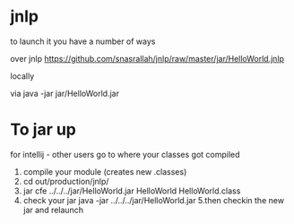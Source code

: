 jnlp
====
to launch it you have a number of ways

over jnlp
https://github.com/snasrallah/jnlp/raw/master/jar/HelloWorld.jnlp

locally

via
java -jar jar/HelloWorld.jar

To jar up
=========
for intellij - other users go to where your classes got compiled
1. compile your module (creates new .classes)
2. cd out/production/jnlp/
3. jar cfe ../../../jar/HelloWorld.jar HelloWorld HelloWorld.class
4. check your jar java -jar ../../../jar/HelloWorld.jar
5.then checkin the new jar and relaunch